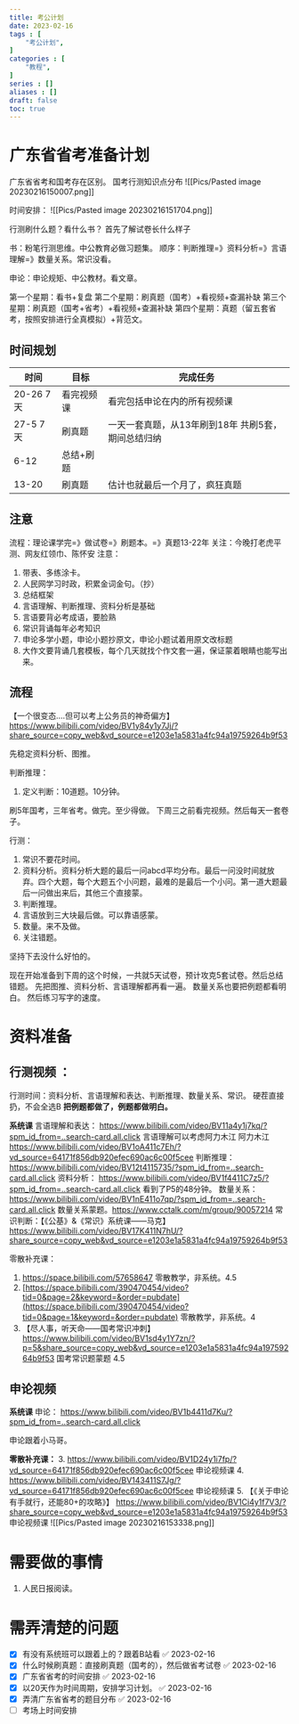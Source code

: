```yaml
---
title: 考公计划
date: 2023-02-16
tags : [
	"考公计划",
]
categories : [
	"教程",
]
series : []
aliases : []
draft: false
toc: true
---
```

# 广东省省考准备计划

广东省省考和国考存在区别。
国考行测知识点分布
![[Pics/Pasted image 20230216150007.png]]

时间安排：
![[Pics/Pasted image 20230216151704.png]]

行测刷什么题？看什么书？
首先了解试卷长什么样子 

书：粉笔行测思维。中公教育必做习题集。
顺序：判断推理=》资料分析=》言语理解=》数量关系。常识没看。


申论：申论规矩、中公教材。看文章。

第一个星期：看书+复盘
第二个星期：刷真题（国考）+看视频+查漏补缺
第三个星期：刷真题（国考+省考）+看视频+查漏补缺
第四个星期：真题（留五套省考，按照安排进行全真模拟）+背范文。
## 时间规划
| 时间      | 目标       | 完成任务                                           |
| --------- | ---------- | -------------------------------------------------- |
| 20-26 7天 | 看完视频课 | 看完包括申论在内的所有视频课                       |
| 27-5 7天  | 刷真题     | 一天一套真题，从13年刷到18年 共刷5套，期间总结归纳 |
| 6-12      | 总结+刷题  |                                                    |
| 13-20          |   刷真题         |    估计也就最后一个月了，疯狂真题                                                |



## 注意
流程：理论课学完=》做试卷=》刷题本。=》真题13-22年
关注：今晚打老虎平测、网友红领巾、陈怀安
注意：
1. 带表、多练涂卡。
2. 人民网学习时政，积累金词金句。（抄）
3. 总结框架
4. 言语理解、判断推理、资料分析是基础
5. 言语要背必考成语，要脸熟
6. 常识背诵每年必考知识
7. 申论多学小题，申论小题抄原文，申论小题试着用原文改标题
8. 大作文要背诵几套模板，每个几天就找个作文套一遍，保证蒙着眼睛也能写出来。

## 流程

【一个很变态....但可以考上公务员的神奇偏方】 https://www.bilibili.com/video/BV1y84y1y7Jj/?share_source=copy_web&vd_source=e1203e1a5831a4fc94a19759264b9f53

先稳定资料分析、图推。

判断推理：
1. 定义判断：10道题。10分钟。


刷5年国考，三年省考。做完。至少得做。
下周三之前看完视频。然后每天一套卷子。

行测：
1. 常识不要花时间。
2. 资料分析。资料分析大题的最后一问abcd平均分布。最后一问没时间就放弃。四个大题，每个大题五个小问题，最难的是最后一个小问。第一道大题最后一问做出来后，其他三个直接蒙。
3. 判断推理。
4. 言语放到三大块最后做。可以靠语感蒙。
5. 数量。来不及做。
6. 关注错题。

坚持下去没什么好怕的。

现在开始准备到下周的这个时候，一共就5天试卷，预计攻克5套试卷。然后总结错题。
先把图推、资料分析、言语理解都再看一遍。
数量关系也要把例题都看明白。
然后练习写字的速度。


# 资料准备
## 行测视频 ：

行测时间：资料分析、言语理解和表达、判断推理、数量关系、常识。
硬茬直接扔，不会全选B
**把例题都做了，例题都做明白。**


**系统课**
言语理解和表达： https://www.bilibili.com/video/BV11a4y1j7kq/?spm_id_from=..search-card.all.click 言语理解可以考虑阿力木江
	阿力木江 https://www.bilibili.com/video/BV1oA411c7Eh/?vd_source=64171f856db920efec690ac6c00f5cee
判断推理： https://www.bilibili.com/video/BV12t4115735/?spm_id_from=..search-card.all.click
资料分析： https://www.bilibili.com/video/BV1f4411C7z5/?spm_id_from=..search-card.all.click   看到了P5的48分钟。
数量关系： https://www.bilibili.com/video/BV1nE411o7qp/?spm_id_from=..search-card.all.click
	数量关系蒙题。https://www.cctalk.com/m/group/90057214
常识判断：【《公基》&《常识》系统课——马克】 https://www.bilibili.com/video/BV17K411N7hU/?share_source=copy_web&vd_source=e1203e1a5831a4fc94a19759264b9f53

零散补充课：
1. https://space.bilibili.com/57658647 零散教学，非系统。4.5
2. [https://space.bilibili.com/390470454/video?tid=0&page=2&keyword=&order=pubdate](https://space.bilibili.com/390470454/video?tid=0&page=1&keyword=&order=pubdate) 零散教学，非系统。4
3. 【尽人事，听天命——国考常识冲刺】 https://www.bilibili.com/video/BV1sd4y1Y7zn/?p=5&share_source=copy_web&vd_source=e1203e1a5831a4fc94a19759264b9f53 国考常识题蒙题 4.5

## 申论视频
**系统课**
申论： https://www.bilibili.com/video/BV1b4411d7Ku/?spm_id_from=..search-card.all.click

申论跟着小马哥。

**零散补充课：**
3. https://www.bilibili.com/video/BV1D24y1i7fp/?vd_source=64171f856db920efec690ac6c00f5cee 申论视频课
4. https://www.bilibili.com/video/BV143411S7Jg/?vd_source=64171f856db920efec690ac6c00f5cee 申论视频课
5. 【《关于申论有手就行，还能80+的攻略》】 https://www.bilibili.com/video/BV1Ci4y1f7V3/?share_source=copy_web&vd_source=e1203e1a5831a4fc94a19759264b9f53 申论视频课
![[Pics/Pasted image 20230216153338.png]]


# 需要做的事情
1. 人民日报阅读。

# 需弄清楚的问题
- [x] 有没有系统班可以跟着上的？跟着B站看 ✅ 2023-02-16
- [x] 什么时候刷真题：直接刷真题（国考的），然后做省考试卷 ✅ 2023-02-16
- [x] 广东省省考的时间安排 ✅ 2023-02-16
- [x] 以20天作为时间周期，安排学习计划。 ✅ 2023-02-16
- [x] 弄清广东省省考的题目分布 ✅ 2023-02-16
- [ ] 考场上时间安排